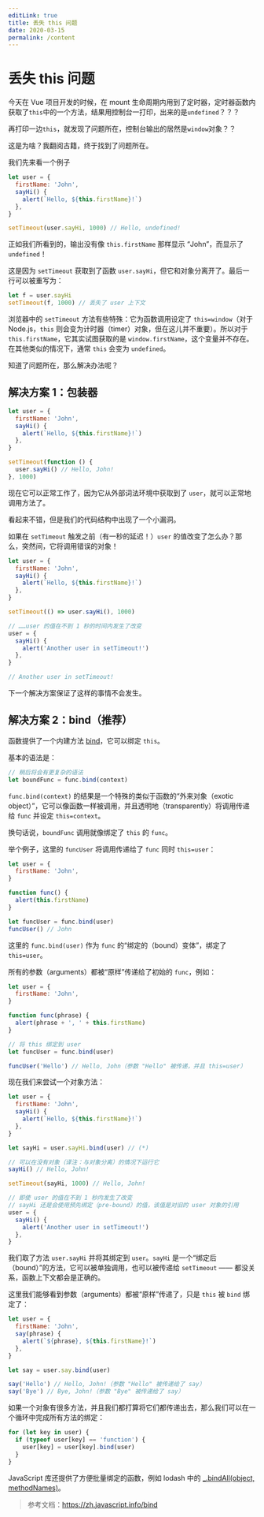 ```yaml
---
editLink: true
title: 丢失 this 问题
date: 2020-03-15
permalink: /content
---
```


# 丢失 this 问题

今天在 Vue 项目开发的时候，在 mount 生命周期内用到了定时器，定时器函数内获取了`this`中的一个方法，结果用控制台一打印，出来的是`undefined`？？？

再打印一边`this`，就发现了问题所在，控制台输出的居然是`window`对象？？

这是为啥？我翻阅古籍，终于找到了问题所在。

我们先来看一个例子

```javascript
let user = {
  firstName: 'John',
  sayHi() {
    alert(`Hello, ${this.firstName}!`)
  },
}

setTimeout(user.sayHi, 1000) // Hello, undefined!
```

正如我们所看到的，输出没有像 `this.firstName` 那样显示 “John”，而显示了 `undefined`！

这是因为 `setTimeout` 获取到了函数 `user.sayHi`，但它和对象分离开了。最后一行可以被重写为：

```javascript
let f = user.sayHi
setTimeout(f, 1000) // 丢失了 user 上下文
```

浏览器中的 `setTimeout` 方法有些特殊：它为函数调用设定了 `this=window`（对于 Node.js，`this` 则会变为计时器（timer）对象，但在这儿并不重要）。所以对于 `this.firstName`，它其实试图获取的是 `window.firstName`，这个变量并不存在。在其他类似的情况下，通常 `this` 会变为 `undefined`。

知道了问题所在，那么解决办法呢？

## 解决方案 1：包装器

```javascript
let user = {
  firstName: 'John',
  sayHi() {
    alert(`Hello, ${this.firstName}!`)
  },
}

setTimeout(function () {
  user.sayHi() // Hello, John!
}, 1000)
```

现在它可以正常工作了，因为它从外部词法环境中获取到了 `user`，就可以正常地调用方法了。

看起来不错，但是我们的代码结构中出现了一个小漏洞。

如果在 `setTimeout` 触发之前（有一秒的延迟！）`user` 的值改变了怎么办？那么，突然间，它将调用错误的对象！

```javascript
let user = {
  firstName: 'John',
  sayHi() {
    alert(`Hello, ${this.firstName}!`)
  },
}

setTimeout(() => user.sayHi(), 1000)

// ……user 的值在不到 1 秒的时间内发生了改变
user = {
  sayHi() {
    alert('Another user in setTimeout!')
  },
}

// Another user in setTimeout!
```

下一个解决方案保证了这样的事情不会发生。

## 解决方案 2：bind（推荐）

函数提供了一个内建方法 [bind](https://developer.mozilla.org/zh/docs/Web/JavaScript/Reference/Global_Objects/Function/bind)，它可以绑定 `this`。

基本的语法是：

```javascript
// 稍后将会有更复杂的语法
let boundFunc = func.bind(context)
```

`func.bind(context)` 的结果是一个特殊的类似于函数的“外来对象（exotic object）”，它可以像函数一样被调用，并且透明地（transparently）将调用传递给 `func` 并设定 `this=context`。

换句话说，`boundFunc` 调用就像绑定了 `this` 的 `func`。

举个例子，这里的 `funcUser` 将调用传递给了 `func` 同时 `this=user`：

```javascript
let user = {
  firstName: 'John',
}

function func() {
  alert(this.firstName)
}

let funcUser = func.bind(user)
funcUser() // John
```

这里的 `func.bind(user)` 作为 `func` 的“绑定的（bound）变体”，绑定了 `this=user`。

所有的参数（arguments）都被“原样”传递给了初始的 `func`，例如：

```javascript
let user = {
  firstName: 'John',
}

function func(phrase) {
  alert(phrase + ', ' + this.firstName)
}

// 将 this 绑定到 user
let funcUser = func.bind(user)

funcUser('Hello') // Hello, John（参数 "Hello" 被传递，并且 this=user）
```

现在我们来尝试一个对象方法：

```javascript
let user = {
  firstName: 'John',
  sayHi() {
    alert(`Hello, ${this.firstName}!`)
  },
}

let sayHi = user.sayHi.bind(user) // (*)

// 可以在没有对象（译注：与对象分离）的情况下运行它
sayHi() // Hello, John!

setTimeout(sayHi, 1000) // Hello, John!

// 即使 user 的值在不到 1 秒内发生了改变
// sayHi 还是会使用预先绑定（pre-bound）的值，该值是对旧的 user 对象的引用
user = {
  sayHi() {
    alert('Another user in setTimeout!')
  },
}
```

我们取了方法 `user.sayHi` 并将其绑定到 `user`。`sayHi` 是一个“绑定后（bound）”的方法，它可以被单独调用，也可以被传递给 `setTimeout` —— 都没关系，函数上下文都会是正确的。

这里我们能够看到参数（arguments）都被“原样”传递了，只是 `this` 被 `bind` 绑定了：

```javascript
let user = {
  firstName: 'John',
  say(phrase) {
    alert(`${phrase}, ${this.firstName}!`)
  },
}

let say = user.say.bind(user)

say('Hello') // Hello, John!（参数 "Hello" 被传递给了 say）
say('Bye') // Bye, John!（参数 "Bye" 被传递给了 say）
```

如果一个对象有很多方法，并且我们都打算将它们都传递出去，那么我们可以在一个循环中完成所有方法的绑定：

```javascript
for (let key in user) {
  if (typeof user[key] == 'function') {
    user[key] = user[key].bind(user)
  }
}
```

JavaScript 库还提供了方便批量绑定的函数，例如 lodash 中的 [\_.bindAll(object, methodNames)](http://lodash.com/docs#bindAll)。

> 参考文档：https://zh.javascript.info/bind
